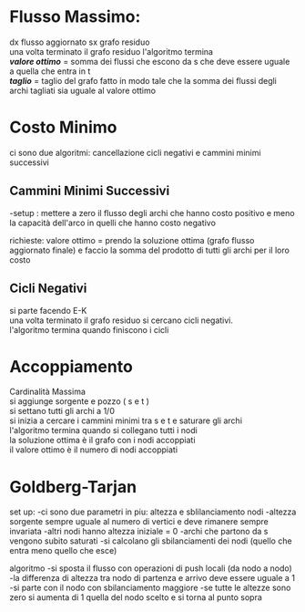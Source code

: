 # Flusso Massimo:
dx flusso aggiornato sx grafo residuo  
una volta terminato il grafo residuo l'algoritmo termina  
***valore ottimo*** = somma dei flussi che escono da s che deve essere uguale a quella che entra in t  
***taglio*** = taglio del grafo fatto in modo tale che la somma dei flussi degli archi tagliati sia uguale al valore ottimo




# Costo Minimo 
ci sono due algoritmi: cancellazione cicli negativi e cammini minimi successivi

## Cammini Minimi Successivi

-setup : mettere a zero il flusso degli archi che hanno costo positivo e meno la capacità dell'arco in quelli che hanno costo negativo  

richieste:
valore ottimo = prendo la soluzione ottima (grafo flusso aggiornato finale) e faccio la somma del prodotto di tutti gli archi per il loro costo

## Cicli Negativi

si parte facendo E-K  
una volta terminato il grafo residuo si cercano cicli negativi.  
l'algoritmo termina quando finiscono i cicli


# Accoppiamento 

Cardinalità Massima   
si aggiunge sorgente e pozzo ( s e t )  
si settano tutti gli archi a 1/0  
si inizia a cercare i cammini minimi tra s e t e saturare gli archi   
l'algoritmo termina quando si collegano tutti i nodi   
la soluzione ottima è il grafo con i nodi accoppiati   
il valore ottimo è il numero di nodi accoppiati 


# Goldberg-Tarjan

set up:
-ci sono due parametri in piu: altezza e sblilanciamento nodi 
-altezza sorgente sempre uguale al numero di vertici e deve rimanere sempre invariata 
-altri nodi hanno altezza iniziale = 0
-archi che partono da s vengono subito saturati
-si calcolano gli sbilanciamenti dei nodi (quello che entra meno quello che esce)

algoritmo
-si sposta il flusso con operazioni di push locali (da nodo a nodo)
-la differenza di altezza tra nodo di partenza e arrivo deve essere uguale a 1
-si parte con il nodo con sbilanciamento maggiore
-se tutte le altezze sono zero si aumenta di 1 quella del nodo scelto e si torna al punto sopra 